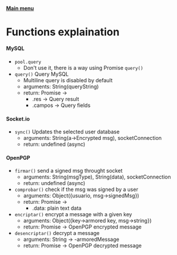 #### [Main menu](index.md)
# Functions explaination

#### MySQL
- `pool.query`
  - Don't use it, there is a way using Promise `query()`
- `query()` Query MySQL 
  - Multiline query is disabled by default
  - arguments: String(queryString)
  - return: Promise -> 
    - .res -> Query result
    - .campos -> Query fields

#### Socket.io
- `sync()` Updates the selected user database
  - arguments: String(a->Encrypted msg), socketConnection
  - return: undefined (async)

#### OpenPGP
- `firmar()` send a signed msg throught socket
  - arguments: String(msgType), String(data), socketConnection
  - return: undefined (async)
- `comprobar()` check if the msg was signed by a user
  - arguments: Object({usuario, msg->signedMsg})
  - return: Promise ->
    - .data: plain text data
- `encriptar()` encrypt a message with a given key
  - arguments: Object({key->armored key, msg->string})
  - return: Promise -> OpenPGP encrypted message
- `desencriptar()` decrypt a message 
  - arguments: String -> -armoredMessage
  - return: Promise -> OpenPGP decrypted message
